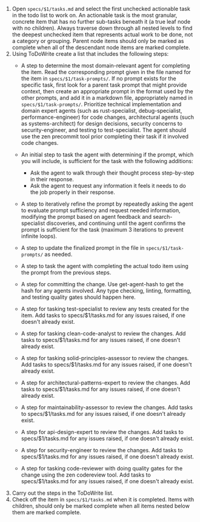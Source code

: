 1. Open `specs/$1/tasks.md` and select the first unchecked actionable task in the todo list to work on. An actionable task is the most granular, concrete item that has no further sub-tasks beneath it (a true leaf node with no children). Always traverse down through all nested levels to find the deepest unchecked item that represents actual work to be done, not a category or grouping. Parent node items should only be marked as complete when all of the descendant node items are marked complete.
2. Using ToDoWrite create a list that includes the following steps:
    - A step to determine the most domain-relevant agent for completing the item. Read the corresponding prompt given in the file named for the item in `specs/$1/task-prompts/`. If no prompt exists for the specific task, first look for a parent task prompt that might provide context, then create an appropriate prompt in the format used by the other prompts, and add it in a markdown file, appropriately named in `specs/$1/task-prompts/`. Prioritize technical implementation and domain expert agents (such as rust-specialist, debug-specialist, performance-engineer) for code changes, architectural agents (such as systems-architect) for design decisions, security concerns to security-engineer, and testing to test-specialist. The agent should use the zen precommit tool prior completing their task if it involved code changes.
    - An initial step to task the agent with determining if the prompt, which you will include, is sufficient for the task with the following additions:
      - Ask the agent to walk through their thought process step-by-step in their response.
      - Ask the agent to request any information it feels it needs to do the job properly in their response.
    - A step to iteratively refine the prompt by repeatedly asking the agent to evaluate prompt sufficiency and request needed information, modifying the prompt based on agent feedback and search-specialist discoveries, and continuing until the agent confirms the prompt is sufficient for the task (maximum 3 iterations to prevent infinite loops).
    - A step to update the finalized prompt in the file in `specs/$1/task-prompts/` as needed.
    - A step to task the agent with completing the actual todo item using the prompt from the previous steps.
    - A step for committing the change. Use get-agent-hash to get the hash for any agents involved. Any type checking, linting, formatting, and testing quality gates should happen here.
    - A step for tasking test-specialist to review any tests created for the item. Add tasks to specs/$1/tasks.md for any issues raised, if one doesn't already exist.
    - A step for tasking clean-code-analyst to review the changes. Add tasks to specs/$1/tasks.md for any issues raised, if one doesn't already exist.
    - A step for tasking solid-principles-assessor to review the changes. Add tasks to specs/$1/tasks.md for any issues raised, if one doesn't already exist.
    - A step for architectural-patterns-expert to review the changes. Add tasks to specs/$1/tasks.md for any issues raised, if one doesn't already exist.
    - A step for maintainability-assessor to review the changes. Add tasks to specs/$1/tasks.md for any issues raised, if one doesn't already exist.

    - A step for api-design-expert to review the changes. Add tasks to specs/$1/tasks.md for any issues raised, if one doesn't already exist.
    - A step for security-engineer to review the changes. Add tasks to specs/$1/tasks.md for any issues raised, if one doesn't already exist.
    - A step for tasking code-reviewer with doing quality gates for the change using the zen codereview tool. Add tasks to specs/$1/tasks.md for any issues raised, if one doesn't already exist.
3. Carry out the steps in the ToDoWrite list.
4. Check off the item in `specs/$1/tasks.md` when it is completed. Items with children, should only be marked complete when all items nested below them are marked complete.
